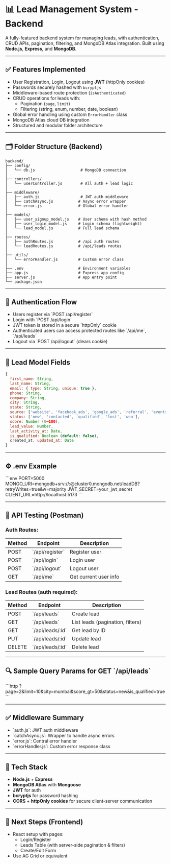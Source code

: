 # 📊 Lead Management System - Backend

A fully-featured backend system for managing leads, with authentication, CRUD APIs, pagination, filtering, and MongoDB Atlas integration. Built using **Node.js**, **Express**, and **MongoDB**.

---

## ✅ Features Implemented

- User Registration, Login, Logout using **JWT** (httpOnly cookies)
- Passwords securely hashed with `bcryptjs`
- Middleware-based route protection (`isAuthenticated`)
- CRUD operations for leads with:
  - Pagination (`page`, `limit`)
  - Filtering (string, enum, number, date, boolean)
- Global error handling using custom `ErrorHandler` class
- MongoDB Atlas cloud DB integration
- Structured and modular folder architecture

---

## 🗂 Folder Structure (Backend)

```
backend/
├── config/
│   └── db.js                    # MongoDB connection
│
├── controllers/
│   └── userController.js        # All auth + lead logic
│
├── middleware/
│   ├── auth.js                  # JWT auth middleware
│   ├── catchAsync.js           # Async error wrapper
│   └── error.js                # Global error handler
│
├── models/
│   ├── user_signup_model.js    # User schema with hash method
│   ├── user_login_model.js     # Login schema (lightweight)
│   └── lead_model.js           # Full lead schema
│
├── routes/
│   ├── authRoutes.js           # /api auth routes
│   └── leadRoutes.js           # /api/leads routes
│
├── utils/
│   └── errorHandler.js         # Custom error class
│
├── .env                        # Environment variables
├── app.js                      # Express app config
├── server.js                   # App entry point
└── package.json
```

---

## 🔐 Authentication Flow

- Users register via \`POST /api/register\`
- Login with \`POST /api/login\`
- JWT token is stored in a secure \`httpOnly\` cookie
- Authenticated users can access protected routes like \`/api/me\`, \`/api/leads\`
- Logout via \`POST /api/logout\` (clears cookie)

---

## 📝 Lead Model Fields

```js
{
  first_name: String,
  last_name: String,
  email: { type: String, unique: true },
  phone: String,
  company: String,
  city: String,
  state: String,
  source: ['website', 'facebook_ads', 'google_ads', 'referral', 'events', 'other'],
  status: ['new', 'contacted', 'qualified', 'lost', 'won'],
  score: Number (0–100),
  lead_value: Number,
  last_activity_at: Date,
  is_qualified: Boolean (default: false),
  created_at, updated_at: Date
}
```

---

## ⚙️ .env Example

\`\`\`env
PORT=5000
MONGO_URI=mongodb+srv://<username>:<password>@cluster0.mongodb.net/leadDB?retryWrites=true&w=majority
JWT_SECRET=your_jwt_secret
CLIENT_URL=http://localhost:5173
\`\`\`

---

## 🧪 API Testing (Postman)

### Auth Routes:
| Method | Endpoint         | Description           |
|--------|------------------|-----------------------|
| POST   | \`/api/register\`  | Register user         |
| POST   | \`/api/login\`     | Login user            |
| POST   | \`/api/logout\`    | Logout user           |
| GET    | \`/api/me\`        | Get current user info |

### Lead Routes (auth required):
| Method | Endpoint              | Description              |
|--------|-----------------------|--------------------------|
| POST   | \`/api/leads\`          | Create lead              |
| GET    | \`/api/leads\`          | List leads (pagination, filters) |
| GET    | \`/api/leads/:id\`      | Get lead by ID           |
| PUT    | \`/api/leads/:id\`      | Update lead              |
| DELETE | \`/api/leads/:id\`      | Delete lead              |

---

## 🔍 Sample Query Params for GET \`/api/leads\`

\`\`\`http
?page=2&limit=10&city=mumbai&score_gt=50&status=new&is_qualified=true
\`\`\`

---

## ✅ Middleware Summary

- \`auth.js\`: JWT auth middleware
- \`catchAsync.js\`: Wrapper to handle async errors
- \`error.js\`: Central error handler
- \`errorHandler.js\`: Custom error response class

---

## 🧱 Tech Stack

- **Node.js** + **Express**
- **MongoDB Atlas** with **Mongoose**
- **JWT** for auth
- **bcryptjs** for password hashing
- **CORS** + **httpOnly cookies** for secure client-server communication

---

## 🚀 Next Steps (Frontend)

- React setup with pages:
  - Login/Register
  - Leads Table (with server-side pagination & filters)
  - Create/Edit Form
- Use AG Grid or equivalent
